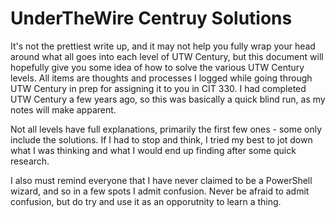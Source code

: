 # UnderTheWire Centruy Solutions

It's not the prettiest write up, and it may not help you fully wrap your head around what all goes into each level of UTW Century, but this document will hopefully give you some idea of how to solve the various UTW Century levels. All items are thoughts and processes I logged while going through UTW Century in prep for assigning it to you in CIT 330. I had completed UTW Century a few years ago, so this was basically a quick blind run, as my notes will make apparent.

Not all levels have full explanations, primarily the first few ones - some only include the solutions. If I had to stop and think, I tried my best to jot down what I was thinking and what I would end up finding after some quick research.

I also must remind everyone that I have never claimed to be a PowerShell wizard, and so in a few spots I admit confusion. Never be afraid to admit confusion, but do try and use it as an opporutnity to learn a thing.